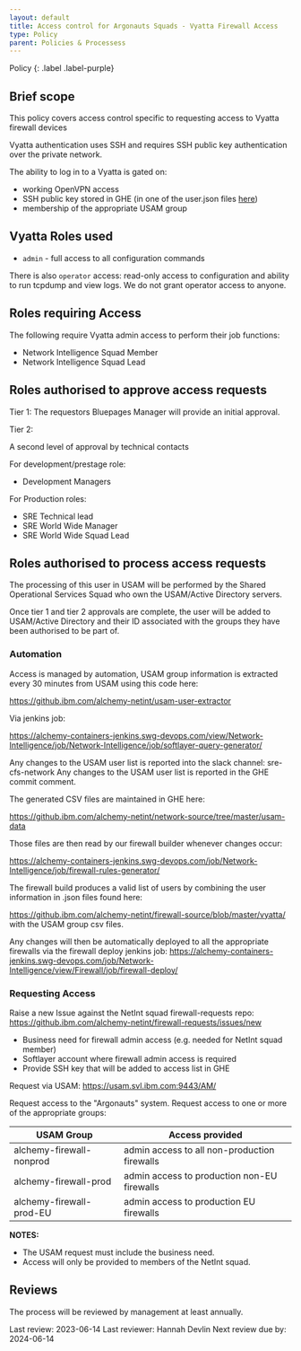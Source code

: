 ```yaml
---
layout: default
title: Access control for Argonauts Squads - Vyatta Firewall Access
type: Policy
parent: Policies & Processess
---
```


Policy
{: .label .label-purple}

## Brief scope

This policy covers access control specific to requesting access to Vyatta firewall devices

Vyatta authentication uses SSH and requires SSH public key authentication over the private network.

The ability to log in to a Vyatta is gated on:

- working OpenVPN access
- SSH public key stored in GHE (in one of the user.json files [here](https://github.ibm.com/alchemy-netint/firewall-source/tree/master/vyatta))
- membership of the appropriate USAM group

## Vyatta Roles used

- `admin` - full access to all configuration commands

There is also `operator` access: read-only access to configuration and ability to run tcpdump and view logs. We do not grant operator access to anyone.

## Roles requiring Access

The following require Vyatta admin access to perform their job functions:
- Network Intelligence Squad Member
- Network Intelligence Squad Lead

## Roles authorised to approve access requests

Tier 1:
The requestors Bluepages Manager will provide an initial approval.

Tier 2:

A second level of approval by technical contacts

For development/prestage role:
- Development Managers

For Production roles:

- SRE Technical lead
- SRE World Wide Manager
- SRE World Wide Squad Lead

## Roles authorised to process access requests

The processing of this user in USAM will be performed by the Shared Operational Services Squad who own the USAM/Active Directory servers.

Once tier 1 and tier 2 approvals are complete, the user will be added to USAM/Active Directory and their ID associated with the groups they have been authorised to be part of.

### Automation

Access is managed by automation, USAM group information is extracted every 30 minutes from USAM using this code here:

https://github.ibm.com/alchemy-netint/usam-user-extractor

Via jenkins job:

https://alchemy-containers-jenkins.swg-devops.com/view/Network-Intelligence/job/Network-Intelligence/job/softlayer-query-generator/

Any changes to the USAM user list is reported into the slack channel: sre-cfs-network
Any changes to the USAM user list is reported in the GHE commit comment.

The generated CSV files are maintained in GHE here:

https://github.ibm.com/alchemy-netint/network-source/tree/master/usam-data

Those files are then read by our firewall builder whenever changes occur:

https://alchemy-containers-jenkins.swg-devops.com/job/Network-Intelligence/job/firewall-rules-generator/

The firewall build produces a valid list of users by combining the user information in .json files found here:

https://github.ibm.com/alchemy-netint/firewall-source/blob/master/vyatta/ with the USAM group csv files.

Any changes will then be automatically deployed to all the appropriate firewalls via the firewall deploy
jenkins job: https://alchemy-containers-jenkins.swg-devops.com/job/Network-Intelligence/view/Firewall/job/firewall-deploy/

### Requesting Access

Raise a new Issue against the NetInt squad firewall-requests repo: https://github.ibm.com/alchemy-netint/firewall-requests/issues/new

- Business need for firewall admin access (e.g. needed for NetInt squad member)
- Softlayer account where firewall admin access is required
- Provide SSH key that will be added to access list in GHE

Request via USAM: https://usam.svl.ibm.com:9443/AM/

Request access to the "Argonauts" system.
Request access to one or more of the appropriate groups:

| USAM Group | Access provided |
|--- | --- |
| alchemy-firewall-nonprod | admin access to all non-production firewalls |
| alchemy-firewall-prod | admin access to production non-EU firewalls |
| alchemy-firewall-prod-EU | admin access to production EU firewalls |

**NOTES:**

- The USAM request must include the business need.
- Access will only be provided to members of the NetInt squad.

## Reviews

The process will be reviewed by management at least annually.

Last review: 2023-06-14 Last reviewer: Hannah Devlin Next review due by: 2024-06-14
